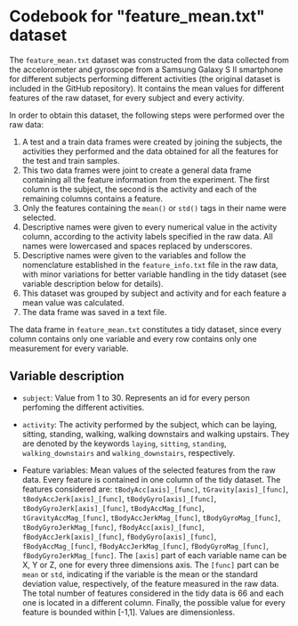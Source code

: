 # Codebook for "feature_mean.txt" dataset

The `feature_mean.txt` dataset was constructed from the data collected from the accelorometer and gyroscope from a Samsung Galaxy S II smartphone for different subjects performing different activities (the original dataset is included in the GitHub repository). It contains the mean values for different features of the raw dataset, for every subject and every activity.

In order to obtain this dataset, the following steps were performed over the raw data: 

1. A test and a train data frames were created by joining the subjects, the activities they performed and the data obtained for all the features for the test and train samples.
1. This two data frames were joint to create a general data frame containing all the feature information from the experiment. The first column is the subject, the second is the activity and each of the remaining columns contains a feature.
1. Only the features containing the `mean()` or `std()` tags in their name were selected.
1. Descriptive names were given to every numerical value in the activity column, according to the activity labels specified in the raw data. All names were lowercased and spaces replaced by underscores.
1. Descriptive names were given to the variables and follow the nomenclature established in the `feature_info.txt` file in the raw data, with minor variations for better variable handling in the tidy dataset (see variable description below for details).
1. This dataset was grouped by subject and activity and for each feature a mean value was calculated.
1. The data frame was saved in a text file.

The data frame in `feature_mean.txt` constitutes a tidy dataset, since every column contains only one variable and every row contains only one measurement for every variable.

## Variable description

* `subject`: Value from 1 to 30. Represents an id for every person perfoming the different activities.

* `activity`: The activity performed by the subject, which can be laying, sitting, standing, walking, walking downstairs and walking upstairs. They are denoted by the keywords `laying`, `sitting`, `standing`, `walking_downstairs` and `walking_downstairs`, respectively.

* Feature variables: Mean values of the selected features from the raw data. Every feature is contained in one column of the tidy dataset. The features considered are: `tBodyAcc[axis]_[func]`, `tGravity[axis]_[func]`, `tBodyAccJerk[axis]_[func]`, `tBodyGyro[axis]_[func]`, `tBodyGyroJerk[axis]_[func]`, `tBodyAccMag_[func]`, `tGravityAccMag_[func]`, `tBodyAccJerkMag_[func]`, `tBodyGyroMag_[func]`, `tBodyGyroJerkMag_[func]`, `fBodyAcc[axis]_[func]`, `fBodyAccJerk[axis]_[func]`, `fBodyGyro[axis]_[func]`, `fBodyAccMag_[func]`, `fBodyAccJerkMag_[func]`, `fBodyGyroMag_[func]`, `fBodyGyroJerkMag_[func]`. The `[axis]` part of each variable name can be X, Y or Z, one for every three dimensions axis. The `[func]` part can be `mean` or `std`, indicating if the variable is the mean or the standard deviation value, respectively, of the feature measured in the raw data. The total number of features considered in the tidy data is 66 and each one is located in a different column. Finally, the possible value for every feature is bounded within [-1,1]. Values are dimensionless.